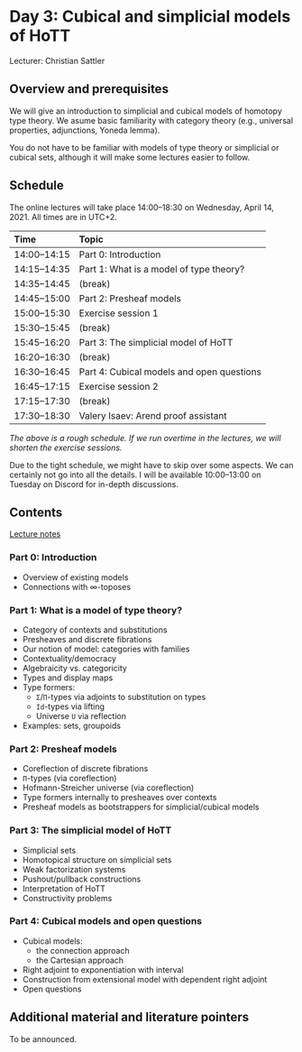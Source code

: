 # Day 3: Cubical and simplicial models of HoTT

Lecturer: Christian Sattler

## Overview and prerequisites

We will give an introduction to simplicial and cubical models of homotopy type theory.
We asume basic familiarity with category theory (e.g., universal properties, adjunctions, Yoneda lemma).

You do not have to be familiar with models of type theory or simplicial or cubical sets, although it will make some lectures easier to follow.

## Schedule

The online lectures will take place 14:00–18:30 on Wednesday, April 14, 2021.
All times are in UTC+2.

| Time        | Topic                                                |
|:------------|:-----------------------------------------------------|
| 14:00–14:15 | Part 0: Introduction                                 |
| 14:15–14:35 | Part 1: What is a model of type theory?              |
| 14:35–14:45 | (break)                                              |
| 14:45–15:00 | Part 2: Presheaf models                              |
| 15:00–15:30 | Exercise session 1                                   |
| 15:30–15:45 | (break)                                              |
| 15:45–16:20 | Part 3: The simplicial model of HoTT                 |
| 16:20–16:30 | (break)                                              |
| 16:30–16:45 | Part 4: Cubical models and open questions            |
| 16:45–17:15 | Exercise session 2                                   |
| 17:15–17:30 | (break)                                              |
| 17:30–18:30 | Valery Isaev: Arend proof assistant                  |

*The above is a rough schedule. If we run overtime in the lectures, we will shorten the exercise sessions.*

Due to the tight schedule, we might have to skip over some aspects.
We can certainly not go into all the details.
I will be available 10:00–13:00 on Tuesday on Discord for in-depth discussions.

## Contents

[Lecture notes](notes-start.pdf)

### Part 0: Introduction

* Overview of existing models
* Connections with ∞-toposes

### Part 1: What is a model of type theory?

* Category of contexts and substitutions
* Presheaves and discrete fibrations
* Our notion of model: categories with families
* Contextuality/democracy
* Algebraicity vs. categoricity
* Types and display maps
* Type formers:
  - `Σ`/`Π`-types via adjoints to substitution on types
  - `Id`-types via lifting
  - Universe `U` via reflection
* Examples: sets, groupoids

### Part 2: Presheaf models

* Coreflection of discrete fibrations
* `Π`-types (via coreflection)
* Hofmann-Streicher universe (via coreflection)
* Type formers internally to presheaves over contexts
* Presheaf models as bootstrappers for simplicial/cubical models

### Part 3: The simplicial model of HoTT

* Simplicial sets
* Homotopical structure on simplicial sets
* Weak factorization systems
* Pushout/pullback constructions
* Interpretation of HoTT
* Constructivity problems

### Part 4: Cubical models and open questions

* Cubical models:
  - the connection approach
  - the Cartesian approach
* Right adjoint to exponentiation with interval
* Construction from extensional model with dependent right adjoint
* Open questions

## Additional material and literature pointers

To be announced.
